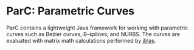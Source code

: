 # ParC: Parametric Curves

ParC contains a lightweight Java framework for working with parametric curves such as Bezier curves, B-splines, and
NURBS. The curves are evaluated with matrix math calculations performed by [jblas](http://jblas.org/).
